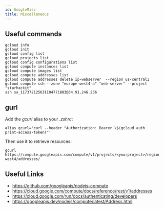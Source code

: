 ```yaml
---
id: GoogleMisc
title: Miscellaneous
---
```


## Useful commands

    gcloud info
    gcloud init
    gcloud config list
    gcloud projects list
    gcloud config configurations list
    gcloud compute instances list
    gcloud compute images list
    gcloud compute addresses list
    gcloud compute addresses delete ip-webserver  --region us-central1
    gcloud compute ssh --zone "europe-west4-a" "web-server" --project "starhackit"
    ssh sa_117372125631104771883@34.91.246.236

## gurl

Add the _gcurl_ alias to your _.zshrc_:

    alias gcurl='curl --header "Authorization: Bearer \$(gcloud auth print-access-token)"'

Then use it to retrieve resources:

    gcurl https://compute.googleapis.com/compute/v1/projects/<yourproject>/regions/europe-west4/addresses/

## Useful Links

- https://github.com/googleapis/nodejs-compute
- https://cloud.google.com/compute/docs/reference/rest/v1/addresses
- https://cloud.google.com/run/docs/authenticating/developers
- https://googleapis.dev/nodejs/compute/latest/Address.html
